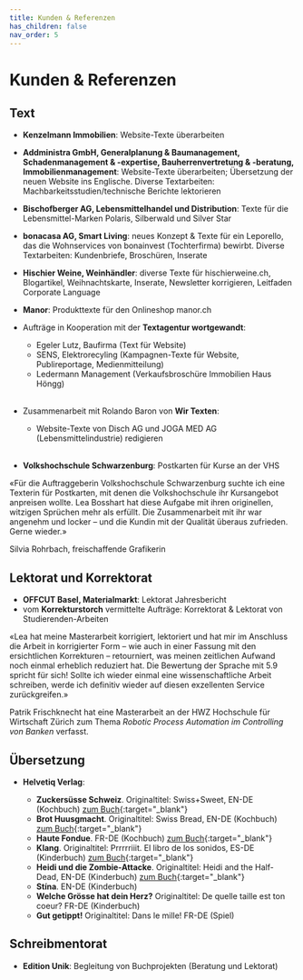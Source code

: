 ```yaml
---
title: Kunden & Referenzen
has_children: false
nav_order: 5
---
```


# Kunden & Referenzen

## Text

- **Kenzelmann Immobilien**: Website-Texte überarbeiten

- **Addministra GmbH, Generalplanung & Baumanagement, Schadenmanagement & -expertise, Bauherrenvertretung & -beratung, Immobilienmanagement**: Website-Texte überarbeiten; Übersetzung der neuen Website ins Englische. Diverse Textarbeiten: Machbarkeitsstudien/technische Berichte lektorieren

- **Bischofberger AG, Lebensmittelhandel und Distribution**: Texte für die Lebensmittel-Marken Polaris, Silberwald und Silver Star

- **bonacasa AG, Smart Living**: neues Konzept & Texte für ein Leporello, das die Wohnservices von bonainvest (Tochterfirma) bewirbt. Diverse Textarbeiten: Kundenbriefe, Broschüren, Inserate

- **Hischier Weine, Weinhändler**: diverse Texte für hischierweine.ch, Blogartikel, Weihnachtskarte, Inserate, Newsletter korrigieren, Leitfaden Corporate Language

- **Manor**: Produkttexte für den Onlineshop manor.ch

- Aufträge in Kooperation mit der **Textagentur wortgewandt**:

  - Egeler Lutz, Baufirma (Text für Website)
  - SENS, Elektrorecyling (Kampagnen-Texte für Website, Publireportage, Medienmitteilung)
  - Ledermann Management (Verkaufsbroschüre Immobilien Haus Höngg)
<br><br/>

- Zusammenarbeit mit Rolando Baron von **Wir Texten**:
    - Website-Texte von Disch AG und JOGA MED AG (Lebensmittelindustrie) redigieren
<br><br/>

- **Volkshochschule Schwarzenburg**: Postkarten für Kurse an der VHS

«Für die Auftraggeberin Volkshochschule Schwarzenburg suchte ich eine Texterin für Postkarten, mit denen die Volkshochschule ihr Kursangebot anpreisen wollte. Lea Bosshart hat diese Aufgabe mit ihren originellen, witzigen Sprüchen mehr als erfüllt. Die Zusammenarbeit mit ihr war angenehm und locker – und die Kundin mit der Qualität überaus zufrieden. Gerne wieder.»

Silvia Rohrbach, freischaffende Grafikerin

## Lektorat und Korrektorat
 - **OFFCUT Basel, Materialmarkt**: Lektorat Jahresbericht
 - vom **Korrekturstorch** vermittelte Aufträge: Korrektorat & Lektorat von Studierenden-Arbeiten

«Lea hat meine Masterarbeit korrigiert, lektoriert und hat mir im Anschluss die Arbeit in korrigierter Form – wie auch in einer Fassung mit den ersichtlichen Korrekturen – retourniert, was meinen zeitlichen Aufwand noch einmal erheblich reduziert hat. Die Bewertung der Sprache mit 5.9 spricht für sich! Sollte ich wieder einmal eine wissenschaftliche Arbeit schreiben, werde ich definitiv wieder auf diesen exzellenten Service zurückgreifen.»

Patrik Frischknecht hat eine Masterarbeit an der HWZ Hochschule für Wirtschaft Zürich zum Thema *Robotic Process Automation im Controlling von Banken* verfasst.

## Übersetzung

- **Helvetiq Verlag**:

  - **Zuckersüsse Schweiz**. Originaltitel: Swiss+Sweet, EN-DE (Kochbuch) [zum Buch](https://helvetiq.com/ch_de/zuckersuesse-schweiz-de){:target="_blank"}
  - **Brot Huusgmacht**. Originaltitel: Swiss Bread, EN-DE (Kochbuch) [zum Buch](https://helvetiq.com/ch_de/brot-huusgmacht-de){:target="_blank"}
  - **Haute Fondue**. FR-DE (Kochbuch) [zum Buch](https://helvetiq.com/ch_de/haute-fondue-de){:target="_blank"}
  - **Klang**. Originaltitel: Prrrrriiit. El libro de los sonidos, ES-DE (Kinderbuch) [zum Buch](https://helvetiq.com/ch_de/klang){:target="_blank"}
  - **Heidi und die Zombie-Attacke**. Originaltitel: Heidi and the Half-Dead, EN-DE (Kinderbuch) [zum Buch](https://helvetiq.com/ch_de/heidi-und-die-zombie-attacke){:target="_blank"}
  - **Stína**. EN-DE (Kinderbuch)
  - **Welche Grösse hat dein Herz?** Originaltitel: De quelle taille est ton coeur? FR-DE (Kinderbuch)
  - **Gut getippt!** Originaltitel: Dans le mille! FR-DE (Spiel)

## Schreibmentorat

- **Edition Unik**: Begleitung von Buchprojekten (Beratung und Lektorat)
